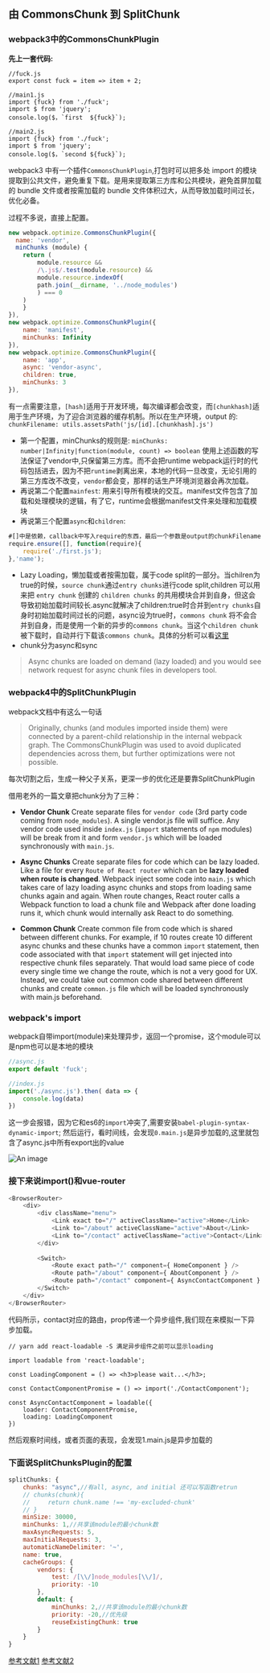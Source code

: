 ## 由 CommonsChunk 到 SplitChunk

### webpack3中的CommonsChunkPlugin
**先上一套代码:**

```js{2}
//fuck.js
export const fuck = item => item + 2;

//main1.js
import {fuck} from './fuck';
import $ from 'jquery';
console.log($，`first  ${fuck}`);

//main2.js
import {fuck} from './fuck';
import $ from 'jquery';
console.log($，`second ${fuck}`);
```

webpack3 中有一个插件`CommonsChunkPlugin`,打包时可以把多处 import 的模块提取到公共文件，避免重复下载。是用来提取第三方库和公共模块，避免首屏加载的 bundle 文件或者按需加载的 bundle 文件体积过大，从而导致加载时间过长，优化必备。

过程不多说，直接上配置。

```js
new webpack.optimize.CommonsChunkPlugin({
  name: 'vendor',
  minChunks (module) {
    return (        
        module.resource &&
        /\.js$/.test(module.resource) &&
        module.resource.indexOf(
        path.join(__dirname, '../node_modules')
        ) === 0
    )
    }
}),
new webpack.optimize.CommonsChunkPlugin({
    name: 'manifest',
    minChunks: Infinity
}),
new webpack.optimize.CommonsChunkPlugin({
    name: 'app',
    async: 'vendor-async',
    children: true,
    minChunks: 3
}),
```

有一点需要注意，`[hash]`适用于开发环境，每次编译都会改变，而`[chunkhash]`适用于生产环境，为了迎合浏览器的缓存机制。所以在生产环境，output 的:
`chunkFilename: utils.assetsPath('js/[id].[chunkhash].js')`

 * 第一个配置，minChunks的规则是:
`minChunks: number|Infinity|function(module, count) => boolean`
使用上述函数的写法保证了vendor中,只保留第三方库。而不会把runtime webpack运行时的代码包括进去，因为不把`runtime`剥离出来，本地的代码一旦改变，无论引用的第三方库改不改变，`vendor`都会变，那样的话生产环境浏览器会再次加载。
* 再说第二个配置`mainfest`:
用来引导所有模块的交互。manifest文件包含了加载和处理模块的逻辑，有了它，runtime会根据manifest文件来处理和加载模块
* 再说第三个配置`async`和`children`:
```js
#[]中是依赖，callback中写入require的东西，最后一个参数是output的chunkFilename
require.ensure([], function(require){
    require('./first.js');
},'name');
```
* Lazy Loading，懒加载或者按需加载，属于code split的一部分。当chilren为true的时候，`source chunk`通过`entry chunks`进行code split,children 可以用来把 `entry chunk` 创建的 `children chunks` 的共用模块合并到自身，但这会导致初始加载时间较长.async就解决了children:true时合并到`entry chunks`自身时初始加载时间过长的问题，async设为true时，`commons chunk` 将不会合并到自身，而是使用一个新的异步的`commons chunk`。当这个`children chunk` 被下载时，自动并行下载该`commons chunk`。具体的分析可以看[这里](http://qiutianaimeili.com/html/page/2018/06/d348hdviz3w.html)
* chunk分为async和sync
>Async chunks are loaded on demand (lazy loaded) and you would see network request for async chunk files in developers tool.
  
### webpack4中的SplitChunkPlugin
webpack文档中有这么一句话
>Originally, chunks (and modules imported inside them) were connected by a parent-child relationship in the internal webpack graph. The CommonsChunkPlugin was used to avoid duplicated dependencies across them, but further optimizations were not possible.

每次切割之后，生成一种父子关系，更深一步的优化还是要靠SplitChunkPlugin

<!-- [这篇以react为例子的SplitChunkPlugin用法写的不错](https://itnext.io/react-router-and-webpack-v4-code-splitting-using-splitchunksplugin-f0a48f110312)
 -->
 借用老外的一篇文章把chunk分为了三种：

* **Vendor Chunk** Create separate files for `vendor code` (3rd party code coming from `node_modules`). A single vendor.js file will suffice. Any vendor code used inside `index.js` (`import` statements of `npm` modules) will be break from it and form `vendor.js` which will be loaded synchronously with `main.js`.
  
* **Async Chunks** Create separate files for code which can be lazy loaded. Like a file for every `Route of React router` which can be **lazy loaded when route is changed**. Webpack inject some code into `main.js` which takes care of lazy loading async chunks and stops from loading same chunks again and again. When route changes, React router calls a Webpack function to load a chunk file and Webpack after done loading runs it, which chunk would internally ask React to do something.
  
* **Common Chunk** Create common file from code which is shared between different chunks. For example, if 10 routes create 10 different async chunks and these chunks have a common `import` statement, then code associated with that `import` statement will get injected into respective chunk files separately. That would load same piece of code every single time we change the route, which is not a very good for UX. Instead, we could take out common code shared between different chunks and create `common.js` file which will be loaded synchronously with main.js beforehand.

### webpack's import
webpack自带import(module)来处理异步，返回一个promise，这个module可以是npm也可以是本地的模块
```js
//async.js
export default 'fuck';

//index.js
import('./async.js').then( data => {
    console.log(data)
})

```
这一步会报错，因为它和es6的`import`冲突了,需要安装`babel-plugin-syntax-dynamic-import`;
然后运行，看时间线，会发现`0.main.js`是异步加载的,这里就包含了async.js中所有export出的value

![An image](../.vuepress/public/webpack-timeline.png)

### 接下来说import()和vue-router

```js
<BrowserRouter>
    <div>
        <div className="menu">
            <Link exact to="/" activeClassName="active">Home</Link>
            <Link to="/about" activeClassName="active">About</Link>
            <Link to="/contact" activeClassName="active">Contact</Link>
        </div>
        
        <Switch>
            <Route exact path="/" component={ HomeComponent } />
            <Route path="/about" component={ AboutComponent } />
            <Route path="/contact" component={ AsyncContactComponent } />
        </Switch>
    </div>
</BrowserRouter>
```
代码所示，contact对应的路由，prop传递一个异步组件,我们现在来模拟一下异步加载。
```
// yarn add react-loadable -S 满足异步组件之前可以显示loading

import loadable from 'react-loadable';

const LoadingComponent = () => <h3>please wait...</h3>;

const ContactComponentPromise = () => import('./ContactComponent');

const AsyncContactComponent = loadable({
    loader: ContactComponentPromise,
    loading: LoadingComponent
})

```
然后观察时间线，或者页面的表现，会发现1.main.js是异步加载的

### 下面说SplitChunksPlugin的配置

```js
splitChunks: {
    chunks: "async",//有all, async, and initial 还可以写函数retrun
    // chunks(chunk){
    //     return chunk.name !== 'my-excluded-chunk'
    // }
    minSize: 30000,
    minChunks: 1,//共享该module的最小chunk数
    maxAsyncRequests: 5,
    maxInitialRequests: 3,
    automaticNameDelimiter: '~',
    name: true,
    cacheGroups: {
        vendors: {
            test: /[\\/]node_modules[\\/]/,
            priority: -10
        },
    	default: {
            minChunks: 2,//共享该module的最小chunk数
            priority: -20,//优先级
            reuseExistingChunk: true
        }
    }
}
```

[参考文献1](https://itnext.io/react-router-and-webpack-v4-code-splitting-using-splitchunksplugin-f0a48f110312)
[参考文献2](https://juejin.im/post/5af15e895188256715479a9a)
